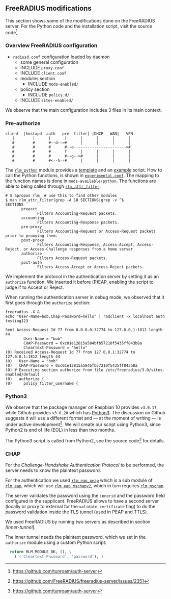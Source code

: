 ## FreeRADIUS modifications

This section shows some of the modifications
done on the FreeRADIUS server.
For the Python code and the installation script,
visit the source code[^authserver].

[^authserver]: https://github.com/tunroam/auth-server

### Overview FreeRADIUS configuration

- `radiusd.conf` configuration loaded by daemon
  - some general configuration
  - INCLUDE `proxy.conf`
  - INCLUDE `client.conf`
  - modules section
    - INCLUDE `mods-enabled/`
  - policy section
    - INCLUDE `policy.d/`
  - INCLUDE `sites-enabled/`

We observe that the main configuration includes 3 files in its main context.

### Pre-authorize

```
client  |hostapd  auth   pre  filter| |DHCP   WAN|   VPN
   |        |      |      |      |      |      |      |
   #        #      #--d-->#      |      |      |      |
   #        #      #      #--e----------------------->#
   #        #      #      f      |      |      |      |
   #        #      #      #--g-->#      |      |      |
   #        #      #<--h--#      |      |      |      |
```

The
[`rlm_python`](https://wiki.freeradius.org/modules/Rlm_python)
module provides a
[template](https://github.com/FreeRADIUS/freeradius-server/blob/v3.0.x/src/modules/rlm_python/example.py)
and an
[example](https://github.com/FreeRADIUS/freeradius-server/blob/v3.0.x/src/modules/rlm_python/prepaid.py)
script.
How to call the Python functions,
is shown in
[`experimental.conf`](https://github.com/FreeRADIUS/freeradius-server/blob/v3.0.x/raddb/experimental.conf).
The mapping to the function names is done in `mods-available/python`.
The functions are able to being called through
[`rlm_attr_filter`](https://freeradius.org/modules/?mod=rlm_attr_filter).

```
# $ apropos rlm_ # use this to find other modules
$ man rlm_attr_filter|grep -A 18 SECTIONS|grep -v ^$
SECTIONS
       preacct
              Filters Accounting-Request packets.
       accounting
              Filters Accounting-Response packets.
       pre-proxy
              Filters Accounting-Request or Access-Request packets prior to proxying them.
       post-proxy
              Filters Accounting-Response, Access-Accept, Access-Reject, or Access-Challenge responses from a home server.
       authorize
              Filters Access-Request packets.
       post-auth
              Filters Access-Accept or Access-Reject packets.
```

We implement the protocol in the authentication server
by setting it as an
`authorize`
function.
We inserted it before (P)EAP,
enabling the script to judge if to Accept or Reject.

When running the authentication server in debug mode,
we observed that it first goes through the `authorize` section:

```
freeradius -X &
echo "User-Name=bob,Chap-Password=hello" | radclient -x localhost auth testing123

Sent Access-Request Id 77 from 0.0.0.0:32774 to 127.0.0.1:1812 length 44
        User-Name = "bob"
        CHAP-Password = 0xc01e12815a584bfb57210f5435ff843b8a
        Cleartext-Password = "hello"
(0) Received Access-Request Id 77 from 127.0.0.1:32774 to 127.0.0.1:1812 length 44
(0)   User-Name = "bob"
(0)   CHAP-Password = 0xc01e12815a584bfb57210f5435ff843b8a
(0) # Executing section authorize from file /etc/freeradius/3.0/sites-enabled/default
(0)   authorize {
(0)     policy filter_username {
```

### Python3

We observe that the package manager on Raspbian 10 provides `v3.0.17`,
while Github provides `v3.0.20` which has
[Python3](https://github.com/FreeRADIUS/freeradius-server/blob/v3.0.x/raddb/mods-available/python3).
The discussion on Github suggests it will use a different format
and
&mdash; at the moment of writing &mdash;
is under active development[^python3discuss].
We will create our script using Python3, since Python2 is end of life (EOL)
in less than two months.

[^python3discuss]: https://github.com/FreeRADIUS/freeradius-server/issues/2351

The Python3 script is called from Python2,
see the source code[^authserver] for details.

### CHAP

For the *Challenge-Handshake Authentication Protocol* to be performed,
the server needs to know the plaintext password.

For the authentication we used
[`rlm_eap_peap`](https://networkradius.com/doc/current/raddb/mods-available/eap/peap.html)
which is a sub module of
[`rlm_eap`](https://networkradius.com/doc/current/raddb/mods-available/eap.html),
which will use
[`rlm_eap_mschapv2`](https://networkradius.com/doc/current/raddb/mods-available/eap/mschapv2.html),
which in turn requires
[`rlm_mschap`](https://networkradius.com/doc/current/raddb/mods-available/mschap.html).

The server validates the password using the `innerid` and the password field
configured in the supplicant.
FreeRADIUS allows to have a second server
(locally or proxy to external for the `validate_certificate` flag)
to do the password validation inside the TLS tunnel (used in PEAP and TTLS).

We used FreeRADIUS by running two servers
as described in section
*[Inner-tunnel]*.

The inner tunnel needs the plaintext password,
which we set in the `authorize` module using a custom
Python script:

```python
  return RLM_MODULE_OK, (), \
    ( ('Cleartext-Password', 'password'), )
```

